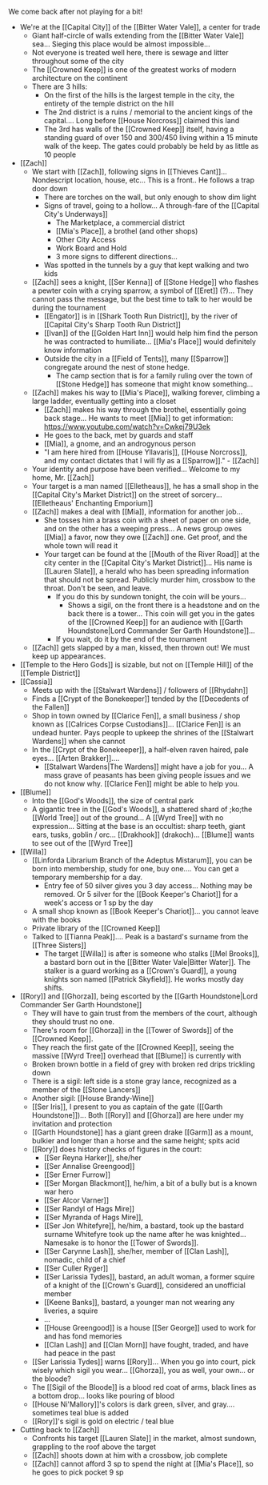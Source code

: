 We come back after not playing for a bit!

- We're at the [[Capital City]] of the [[Bitter Water Vale]], a center for trade
	- Giant half-circle of walls extending from the [[Bitter Water Vale]] sea... Sieging this place would be almost impossible...
	- Not everyone is treated well here, there is sewage and litter throughout some of the city
	- The [[Crowned Keep]] is one of the greatest works of modern architecture on the continent 
	- There are 3 hills:
		- On the first of the hills is the largest temple in the city, the entirety of the temple district on the hill
		- The 2nd district is a ruins / memorial to the ancient kings of the capital.... Long before [[House Norcross]] claimed this land
		- The 3rd has walls of the [[Crowned Keep]] itself, having a standing guard of over 150 and 300/450 living within a 15 minute walk of the keep. The gates could probably be held by as little as 10 people
- [[Zach]]
	- We start with [[Zach]], following signs in [[Thieves Cant]]... Nondescript location, house, etc... This is a front.. He follows a trap door down
		- There are torches on the wall, but only enough to show dim light
		- Signs of travel, going to a hollow... A through-fare of the [[Capital City's Underways]]
			- The Marketplace, a commercial district
			- [[Mia's Place]], a brothel (and other shops)
			- Other City Access
			- Work Board and Hold
			- 3 more signs to different directions...
		- Was spotted in the tunnels by a guy that kept walking and two kids
	- [[Zach]] sees a knight, [[Ser Kenna]] of [[Stone Hedge]] who flashes a pewter coin with a crying sparrow, a symbol of [[Eret]] (?)... They cannot pass the message, but the best time to talk to her would be during the tournament
		- [[Engator]] is in [[Shark Tooth Run District]], by the river of [[Capital City's Sharp Tooth Run District]]
		- [[Ivan]] of the [[Golden Hart Inn]] would help him find the person he was contracted to humiliate... [[Mia's Place]] would definitely know information
		- Outside the city in a [[Field of Tents]], many [[Sparrow]] congregate around the nest of stone hedge.
			- The camp section that is for a family ruling over the town of [[Stone Hedge]] has someone that might know something...
	- [[Zach]] makes his way to [[Mia's Place]], walking forever, climbing a large ladder, eventually getting into a closet
		- [[Zach]] makes his way through the brothel, essentially going back stage... He wants to meet [[Mia]] to get information: https://www.youtube.com/watch?v=Cwkej79U3ek
		- He goes to the back, met by guards and staff
		- [[Mia]], a gnome, and an androgynous person
		- "I am here hired from [[House Yllavaris]], [[House Norcross]], and my contact dictates that I will fly as a [[Sparrow]]." - [[Zach]]
	- Your identity and purpose have been verified... Welcome to my home, Mr. [[Zach]]
	- Your target is a man named [[Elletheaus]], he has a small shop in the [[Capital City's Market District]] on the street of sorcery... [[Elletheaus' Enchanting Emporium]]
	- [[Zach]] makes a deal with [[Mia]], information for another job...
		- She tosses him a brass coin with a sheet of paper on one side, and on the other has a weeping press... A news group owes [[Mia]] a favor, now they owe [[Zach]] one. Get proof, and the whole town will read it
		- Your target can be found at the [[Mouth of the River Road]] at the city center in the [[Capital City's Market District]]... His name is [[Lauren Slate]], a herald who has been spreading information that should not be spread. Publicly murder him, crossbow to the throat. Don't be seen, and leave. 
			- If you do this by sundown tonight, the coin will be yours...
				- Shows a sigil, on the front there is a headstone and on the back there is a tower... This coin will get you in the gates of the [[Crowned Keep]] for an audience with [[Garth Houndstone|Lord Commander Ser Garth Houndstone]]... 
			- If you wait, do it by the end of the tournament
	- [[Zach]] gets slapped by a man, kissed, then thrown out! We must keep up appearances.
- [[Temple to the Hero Gods]] is sizable, but not on [[Temple Hill]] of the [[Temple District]]
- [[Cassia]]
	- Meets up with the [[Stalwart Wardens]] / followers of [[Rhydahn]]
	- Finds a [[Crypt of the Bonekeeper]] tended by the [[Decedents of the Fallen]]
	- Shop in town owned by [[Clarice Fen]], a small business / shop known as [[Calrices Corpse Custodians]]... [[Clarice Fen]] is an undead hunter. Pays people to upkeep the shrines of the [[Stalwart Wardens]] when she cannot
	- In the [[Crypt of the Bonekeeper]], a half-elven raven haired, pale eyes... [[Arten Brakker]]....
		- [[Stalwart Wardens|The Wardens]] might have a job for you... A mass grave of peasants has been giving people issues and we do not know why. [[Clarice Fen]] might be able to help you.
- [[Blume]]
	- Into the [[God's Woods]], the size of central park
	- A gigantic tree in the [[God's Woods]], a shattered shard of ;ko;the [[World Tree]] out of the ground... A [[Wyrd Tree]] with no expression... Sitting at the base is an occultist: sharp teeth, giant ears, tusks, goblin / orc... [[Drakhook]] (drakoch)... [[Blume]] wants to see out of the [[Wyrd Tree]]
- [[Willa]]
	- [[Linforda Librarium Branch of the Adeptus Mistarum]], you can be born into membership, study for one, buy one.... You can get a temporary membership for a day.
		- Entry fee of 50 silver gives you 3 day access... Nothing may be removed. Or 5 silver for the [[Book Keeper's Chariot]] for a week's access or 1 sp by the day
	- A small shop known as [[Book Keeper's Chariot]]... you cannot leave with the books
	- Private library of the [[Crowned Keep]]
	- Talked to [[Tianna Peak]].... Peak is a bastard's surname from the [[Three Sisters]]
		- The target [[Willa]] is after is someone who stalks [[Mel Brooks]], a bastard born out in the [[Bitter Water Vale|Bitter Water]]. The stalker is a guard working as a [[Crown's Guard]], a young knights son named [[Patrick Skyfield]]. He works mostly day shifts.
- [[Rory]] and [[Ghorza]], being escorted by the [[Garth Houndstone|Lord Commander Ser Garth Houndstone]]
	- They will have to gain trust from the members of the court, although they should trust no one.
	- There's room for [[Ghorza]] in the [[Tower of Swords]] of the [[Crowned Keep]].
	- They reach the first gate of the [[Crowned Keep]], seeing the massive [[Wyrd Tree]] overhead that [[Blume]] is currently with
	- Broken brown bottle in a field of grey with broken red drips trickling down
	- There is a sigil: left side is a stone gray lance, recognized as a member of the [[Stone Lancers]] 
	- Another sigil: [[House Brandy-Wine]]
	- [[Ser Iris]], I present to you as captain of the gate ([[Garth Houndstone]])... Both [[Rory]] and [[Ghorza]] are here under my invitation and protection
	- [[Garth Houndstone]] has a giant green drake [[Garm]] as a mount, bulkier and longer than a horse and the same height; spits acid
	- [[Rory]] does history checks of figures in the court:
		- [[Ser Reyna Harker]], she/her
		- [[Ser Annalise Greengood]]
		- [[Ser Erner Furrow]]
		- [[Ser Morgan Blackmont]], he/him, a bit of a bully but is a known war hero
		- [[Ser Alcor Varner]]
		- [[Ser Randyl of Hags Mire]] 
		- [[Ser Myranda of Hags Mire]], 
		- [[Ser Jon Whitefyre]], he/him, a bastard, took up the bastard surname Whitefyre took up the name after he was knighted... Namesake is to honor the [[Tower of Swords]].
		- [[Ser Carynne Lash]], she/her, member of [[Clan Lash]], nomadic, child of a chief
		- [[Ser Culler Ryger]]
		- [[Ser Larissia Tydes]], bastard, an adult woman, a former squire of a knight of the [[Crown's Guard]], considered an unofficial member
		- [[Keene Banks]], bastard, a younger man not wearing any liveries, a squire
		- ...
		- [[House Greengood]] is a house [[Ser George]] used to work for and has fond memories
		- [[Clan Lash]] and [[Clan Morn]] have fought, traded, and have had peace in the past
	- [[Ser Larissia Tydes]] warns [[Rory]]... When you go into court, pick wisely which sigil you wear... [[Ghorza]], you as well, your own... or the bloode?
	- The [[Sigil of the Bloode]] is a blood red coat of arms, black lines as a bottom drop... looks like pouring of blood
	- [[House Ni'Mallory]]'s colors is dark green, silver, and gray.... sometimes teal blue is added
	- [[Rory]]'s sigil is gold on electric / teal blue
- Cutting back to [[Zach]]
	- Confronts his target [[Lauren Slate]] in the market, almost sundown, grappling to the roof above the target
	- [[Zach]] shoots down at him with a crossbow, job complete
	- [[Zach]] cannot afford 3 sp to spend the night at [[Mia's Place]], so he goes to pick pocket 9 sp
